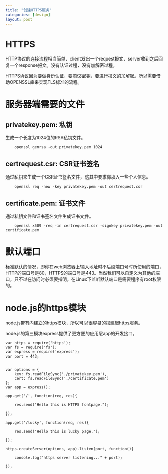 ```yaml
---
title: "创建HTTPS服务"
categories: [design]
layout: post
---
```


# HTTPS

HTTP协议的连接流程相当简单，client发出一个request报文，server收到之后回复一个response报文。没有认证过程，没有加解密过程。

HTTPS协议因为要做身份认证，要商议密钥，要进行报文的加解密。所以需要借助OPENSSL库来实现TLS标准的流程。

# 服务器端需要的文件

## privatekey.pem: 私钥

生成一个长度为1024位的RSA私钥文件。

        openssl genrsa -out privatekey.pem 1024

## certrequest.csr: CSR证书签名

通过私钥来生成一个CSR证书签名文件，这其中要求你填入一些个人信息。

        openssl req -new -key privatekey.pem -out certrequest.csr

## certificate.pem: 证书文件

通过私钥文件和证书签名文件生成证书文件。

        openssl x509 -req -in certrequest.csr -signkey privatekey.pem -out certificate.pem


# 默认端口

标准默认的情况，即你在web浏览器上输入地址时不后缀端口号时所使用的端口，HTTP的端口号是80，HTTPS的端口号是443。当然我们可以自定义为其他的端口，只不过在访问时必须要指明。在Linux下监听默认端口是需要程序有root权限的。


# node.js的https模块

node.js带有内建立的https模块，所以可以很容易的搭建起https服务。

node.js的第三模块express提供了更方便的应用层app的开发接口。


```
var https = require('https');
var fs = require('fs');
var express = require('express');
var port = 443;


var options = {
	key: fs.readFileSync('./privatekey.pem'),
	cert: fs.readFileSync('./certificate.pem')
};
var app = express();

app.get('/', function(req, res){

	res.send("Hello this is HTTPS fontpage.");

});

app.get('/lucky', function(req, res){

	res.send("Hello this is lucky page.");

});

https.createServer(options, app).listen(port, function(){

	console.log("https server listening..." + port);

});
```



<!--
这里是注释区

```
print "hello"
```

***Stronger***

{% highlight python %}
print "hello, Lucky!"
{% endhighlight %}

![My image]({{ site.baseurl }}/images/emule.png)

My Github is [here][mygithub].
[mygithub]: https://github.com/lucky521

-->
